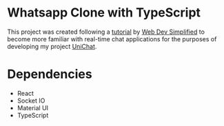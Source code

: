 # Whatsapp Clone with TypeScript

This project was created following a [tutorial](https://www.youtube.com/watch?v=tBr-PybP_9c&t=123s) by [Web Dev Simplified](https://www.youtube.com/channel/UCFbNIlppjAuEX4znoulh0Cw) to become more familiar with real-time chat applications for the purposes of developing my project [UniChat](https://github.com/shadeemerhi/unichat).

# Dependencies

- React
- Socket IO
- Material UI
- TypeScript
